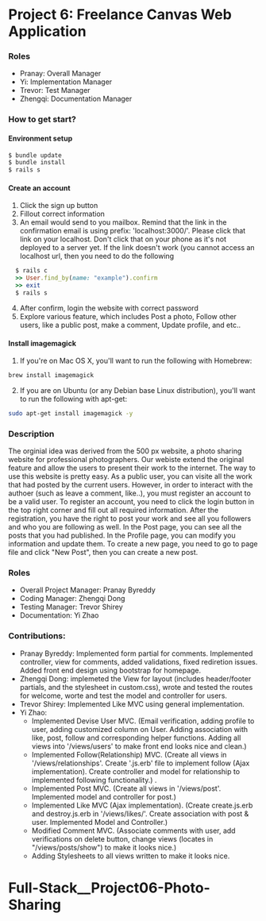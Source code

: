 # Project 6: Freelance Canvas Web Application

### Roles 
   - Pranay: Overall Manager
   - Yi: Implementation Manager 
   - Trevor: Test Manager 
   - Zhengqi: Documentation Manager 

### How to get start?

#### Environment setup
```ruby
$ bundle update 
$ bundle install
$ rails s
```

#### Create an account
1. Click the sign up button 
2. Fillout correct information 
3. An email would send to you mailbox. Remind that the link in the confirmation email is using prefix: 'localhost:3000/'. Please click that link on your localhost. Don't click that on your phone as it's not deployed to a server yet. If the link doesn't work (you cannot access an localhost url, then you need to do the following
```ruby
  $ rails c 
  >> User.find_by(name: "example").confirm
  >> exit
  $ rails s
```
4. After confirm, login the website with correct password
5. Explore various feature, which includes Post a photo, Follow other users, like a public post, make a comment, Update profile, and etc..

#### Install imagemagick

1. If you're on Mac OS X, you'll want to run the following with Homebrew:
```bash
brew install imagemagick
```

2. If you are on Ubuntu (or any Debian base Linux distribution), you'll want to run the following with apt-get:
```bash
sudo apt-get install imagemagick -y
```


### Description

The orginial idea was derived from the 500 px website, a photo sharing website for professional photographers. Our webiste extend the original feature and allow the users to present their work to the internet. The way to use this website is pretty easy. As a public user, you can visite all the work that had posted by the current users. However, in order to interact with the authoer (such as leave a comment, like..), you must register an account to be a valid user. To register an account, you need to click the login button in the top right corner and fill out all required information. After the registration, you have the right to post your work and see all you followers and who you are following as well. In the Post page, you can see all the posts that you had published. In the Profile page, you can modify you information and update them. To create a new page, you need to go to page file and click "New Post", then you can create a new post. 

### Roles

* Overall Project Manager: Pranay Byreddy
* Coding Manager: Zhengqi Dong 
* Testing Manager: Trevor Shirey
* Documentation: Yi Zhao

### Contributions: 

* Pranay Byreddy: Implemented form partial for comments. Implemented controller, view for comments, added validations, fixed rediretion issues. Added front end design using bootstrap for homepage.
* Zhengqi Dong: implemeted the View for layout (includes header/footer partials, and the stylesheet in custom.css), wrote and tested the routes for welcome, worte and test the model and controller for users.
* Trevor Shirey: Implemented Like MVC using general implementation. 
* Yi Zhao: 
   - Implemented Devise User MVC. (Email verification, adding profile to user, adding customized column on User. Adding association with like, post, follow and corresponding helper functions. Adding all views into '/views/users' to make front end looks nice and clean.)
   - Implemented Follow(Relationship) MVC. (Create all views in '/views/relationships'. Create '.js.erb' file to implement follow (Ajax implementation). Create controller and model for relationship to implemented following functionality.) . 
   - Implemented Post MVC. (Create all views in '/views/post'. Implemented model and controller for post.)
   - Implemented Like MVC (Ajax implementation). (Create create.js.erb and destroy.js.erb in '/views/likes/'. Create association with post & user. Implemented Model and Controller.)
   - Modified Comment MVC. (Associate comments with user, add verifications on delete button, change views (locates in "/views/posts/show") to make it looks nice.)
   - Adding Stylesheets to all views written to make it looks nice.


# Full-Stack__Project06-Photo-Sharing
